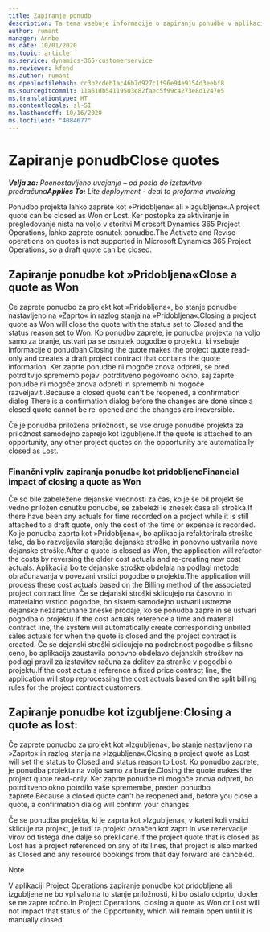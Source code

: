 ```yaml
---
title: Zapiranje ponudb
description: Ta tema vsebuje informacije o zapiranju ponudbe v aplikaciji Project Operations.
author: rumant
manager: Annbe
ms.date: 10/01/2020
ms.topic: article
ms.service: dynamics-365-customerservice
ms.reviewer: kfend
ms.author: rumant
ms.openlocfilehash: cc3b2cdeb1ac46b7d927c1f96e94e9154d3eebf8
ms.sourcegitcommit: 11a61db54119503e82faec5f99c4273e8d1247e5
ms.translationtype: HT
ms.contentlocale: sl-SI
ms.lasthandoff: 10/16/2020
ms.locfileid: "4084677"
---
```

# <a name="close-quotes"></a><span data-ttu-id="6302d-103">Zapiranje ponudb</span><span class="sxs-lookup"><span data-stu-id="6302d-103">Close quotes</span></span> 

<span data-ttu-id="6302d-104">_**Velja za:** Poenostavljeno uvajanje – od posla do izstavitve predračuna_</span><span class="sxs-lookup"><span data-stu-id="6302d-104">_**Applies To:** Lite deployment - deal to proforma invoicing_</span></span>

<span data-ttu-id="6302d-105">Ponudbo projekta lahko zaprete kot »Pridobljena« ali »Izgubljena«.</span><span class="sxs-lookup"><span data-stu-id="6302d-105">A project quote can be closed as Won or Lost.</span></span> <span data-ttu-id="6302d-106">Ker postopka za aktiviranje in pregledovanje nista na voljo v storitvi Microsoft Dynamics 365 Project Operations, lahko zaprete osnutek ponudbe.</span><span class="sxs-lookup"><span data-stu-id="6302d-106">The Activate and Revise operations on quotes is not supported in Microsoft Dynamics 365 Project Operations, so a draft quote can be closed.</span></span>

## <a name="close-a-quote-as-won"></a><span data-ttu-id="6302d-107">Zapiranje ponudbe kot »Pridobljena«</span><span class="sxs-lookup"><span data-stu-id="6302d-107">Close a quote as Won</span></span>

<span data-ttu-id="6302d-108">Če zaprete ponudbo za projekt kot »Pridobljena«, bo stanje ponudbe nastavljeno na »Zaprto« in razlog stanja na »Pridobljena«.</span><span class="sxs-lookup"><span data-stu-id="6302d-108">Closing a project quote as Won will close the quote with the status set to Closed and the status reason set to Won.</span></span> <span data-ttu-id="6302d-109">Ko ponudbo zaprete, je ponudba projekta na voljo samo za branje, ustvari pa se osnutek pogodbe o projektu, ki vsebuje informacije o ponudbah.</span><span class="sxs-lookup"><span data-stu-id="6302d-109">Closing the quote makes the project quote read-only and creates a draft project contract that contains the quote information.</span></span> <span data-ttu-id="6302d-110">Ker zaprte ponudbe ni mogoče znova odpreti, se pred potrditvijo sprememb pojavi potrditveno pogovorno okno, saj zaprte ponudbe ni mogoče znova odpreti in sprememb ni mogoče razveljaviti.</span><span class="sxs-lookup"><span data-stu-id="6302d-110">Because a closed quote can't be reopened, a confirmation dialog There is a confirmation dialog before the changes are done since a closed quote cannot be re-opened and the changes are irreversible.</span></span>

<span data-ttu-id="6302d-111">Če je ponudba priložena priložnosti, se vse druge ponudbe projekta za priložnost samodejno zaprejo kot izgubljene.</span><span class="sxs-lookup"><span data-stu-id="6302d-111">If the quote is attached to an opportunity, any other project quotes on the opportunity are automatically closed as Lost.</span></span>

### <a name="financial-impact-of-closing-a-quote-as-won"></a><span data-ttu-id="6302d-112">Finančni vpliv zapiranja ponudbe kot pridobljene</span><span class="sxs-lookup"><span data-stu-id="6302d-112">Financial impact of closing a quote as Won</span></span>

<span data-ttu-id="6302d-113">Če so bile zabeležene dejanske vrednosti za čas, ko je še bil projekt še vedno priložen osnutku ponudbe, se zabeleži le znesek časa ali stroška.</span><span class="sxs-lookup"><span data-stu-id="6302d-113">If there have been any actuals for time recorded on a project while it is still attached to a draft quote, only the cost of the time or expense is recorded.</span></span> <span data-ttu-id="6302d-114">Ko je ponudba zaprta kot »Pridobljena«, bo aplikacija refaktorirala stroške tako, da bo razveljavila starejše dejanske stroške in ponovno ustvarila nove dejanske stroške.</span><span class="sxs-lookup"><span data-stu-id="6302d-114">After a quote is closed as Won, the application will refactor the costs by reversing the older cost actuals and re-creating new cost actuals.</span></span> <span data-ttu-id="6302d-115">Aplikacija bo te dejanske stroške obdelala na podlagi metode obračunavanja v povezani vrstici pogodbe o projektu.</span><span class="sxs-lookup"><span data-stu-id="6302d-115">The application will process these cost actuals based on the Billing method of the associated project contract line.</span></span> <span data-ttu-id="6302d-116">Če se dejanski stroški sklicujejo na časovno in materialno vrstico pogodbe, bo sistem samodejno ustvaril ustrezne dejanske nezaračunane zneske prodaje, ko se ponudba zapre in se ustvari pogodba o projektu.</span><span class="sxs-lookup"><span data-stu-id="6302d-116">If the cost actuals reference a time and material contract line, the system will automatically create corresponding unbilled sales actuals for when the quote is closed and the project contract is created.</span></span> <span data-ttu-id="6302d-117">Če se dejanski stroški sklicujejo na podrobnost pogodbe s fiksno ceno, bo aplikacija zaustavila ponovno obdelavo dejanskih stroškov na podlagi pravil za izstavitev računa za delitev za stranke v pogodbi o projektu.</span><span class="sxs-lookup"><span data-stu-id="6302d-117">If the cost actuals reference a fixed price contract line, the application will stop reprocessing the cost actuals based on the split billing rules for the project contract customers.</span></span>

## <a name="closing-a-quote-as-lost"></a><span data-ttu-id="6302d-118">Zapiranje ponudbe kot izgubljene:</span><span class="sxs-lookup"><span data-stu-id="6302d-118">Closing a quote as lost:</span></span>

<span data-ttu-id="6302d-119">Če zaprete ponudbo za projekt kot »Izgubljena«, bo stanje nastavljeno na »Zaprto« in razlog stanja na »Izgubljena«.</span><span class="sxs-lookup"><span data-stu-id="6302d-119">Closing a project quote as Lost will set the status to Closed and status reason to Lost.</span></span> <span data-ttu-id="6302d-120">Ko ponudbo zaprete, je ponudba projekta na voljo samo za branje.</span><span class="sxs-lookup"><span data-stu-id="6302d-120">Closing the quote makes the project quote read-only.</span></span> <span data-ttu-id="6302d-121">Ker zaprte ponudbe ni mogoče znova odpreti, bo potrditveno okno potrdilo vaše spremembe, preden ponudbo zaprete.</span><span class="sxs-lookup"><span data-stu-id="6302d-121">Because a closed quote can't be reopened and, before you close a quote, a confirmation dialog will confirm your changes.</span></span>

<span data-ttu-id="6302d-122">Če se ponudba projekta, ki je zaprta kot »Izgubljena«, v kateri koli vrstici sklicuje na projekt, je tudi ta projekt označen kot zaprt in vse rezervacije virov od tistega dne dalje so preklicane.</span><span class="sxs-lookup"><span data-stu-id="6302d-122">If the project quote that is closed as Lost has a project referenced on any of its lines, that project is also marked as Closed and any resource bookings from that day forward are canceled.</span></span>

> [!NOTE]
> <span data-ttu-id="6302d-123">V aplikaciji Project Operations zapiranje ponudbe kot pridobljene ali izgubljene ne bo vplivalo na to stanje priložnosti, ki bo ostalo odprto, dokler se ne zapre ročno.</span><span class="sxs-lookup"><span data-stu-id="6302d-123">In Project Operations, closing a quote as Won or Lost will not impact that status of the Opportunity, which will remain open until it is manually closed.</span></span>
